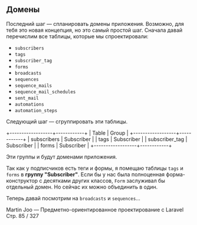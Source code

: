 ## Домены

Последний шаг — спланировать домены приложения.
Возможно, для тебя это новая концепция, но это самый простой шаг.
Сначала давай перечислим все таблицы, которые мы спроектировали:

* `subscribers`
* `tags`
* `subscriber_tag`
* `forms`
* `broadcasts`
* `sequences`
* `sequence_mails`
* `sequence_mail_schedules`
* `sent_mail`
* `automations`
* `automation_steps`

Следующий шаг — сгруппировать эти таблицы.

+------------------+------------+
|      Table       |   Group    |
+------------------+------------+
| subscribers      | Subscriber |
| tags             | Subscriber |
| subscriber_tag   | Subscriber |
| forms            | Subscriber |
+------------------+------------+

Эти группы и будут доменами приложения.

Так как у подписчиков есть теги и формы,
я помещаю таблицы `tags` и `forms` в **группу "Subscriber"**.
Если бы у нас была полноценная форма-конструктор с десятками других классов,
`Form` заслуживал бы отдельный домен.
Но сейчас их можно объединить в один.

Теперь давай посмотрим на `broadcasts` и `sequences`…

Martin Joo — Предметно-ориентированное проектирование с Laravel
Стр. 85 / 327
